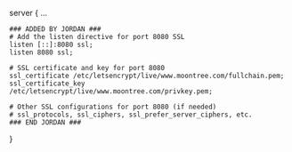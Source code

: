 server {
    ...
    
    ### ADDED BY JORDAN ###
    # Add the listen directive for port 8080 SSL
    listen [::]:8080 ssl;
    listen 8080 ssl;

    # SSL certificate and key for port 8080
    ssl_certificate /etc/letsencrypt/live/www.moontree.com/fullchain.pem;
    ssl_certificate_key /etc/letsencrypt/live/www.moontree.com/privkey.pem;

    # Other SSL configurations for port 8080 (if needed)
    # ssl_protocols, ssl_ciphers, ssl_prefer_server_ciphers, etc.
    ### END JORDAN ###
}
